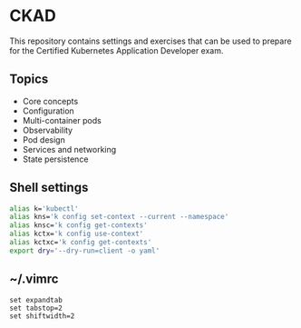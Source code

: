 # CKAD
This repository contains settings and exercises that can be used to prepare for the Certified Kubernetes Application Developer exam.

## Topics
* Core concepts
* Configuration
* Multi-container pods
* Observability
* Pod design
* Services and networking
* State persistence

## Shell settings

```bash
alias k='kubectl'
alias kns='k config set-context --current --namespace'
alias knsc='k config get-contexts'
alias kctx='k config use-context'
alias kctxc='k config get-contexts'
export dry='--dry-run=client -o yaml'
```

## ~/.vimrc
```
set expandtab
set tabstop=2
set shiftwidth=2
```
